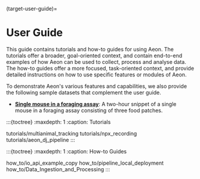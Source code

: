(target-user-guide)=
# User Guide
This guide contains tutorials and how-to guides for using Aeon. 
The tutorials offer a broader, goal-oriented context, and contain end-to-end examples of how Aeon can be used to collect, process and analyse data. 
The how-to guides offer a more focused, task-oriented context, and provide detailed instructions on how to use specific features or modules of Aeon.

To demonstrate Aeon's various features and capabilities, we also provide the following sample datasets that complement the user guide.

- [**Single mouse in a foraging assay**](https://doi.org/10.5281/zenodo.13881884): A two-hour snippet of a single mouse in a foraging assay consisting of three food patches.

:::{toctree}
:maxdepth: 1
:caption: Tutorials

tutorials/multianimal_tracking
tutorials/npx_recording
tutorials/aeon_dj_pipeline
:::

:::{toctree}
:maxdepth: 1
:caption: How-to Guides

how_to/io_api_example_copy
how_to/pipeline_local_deployment
how_to/Data_Ingestion_and_Processing
:::